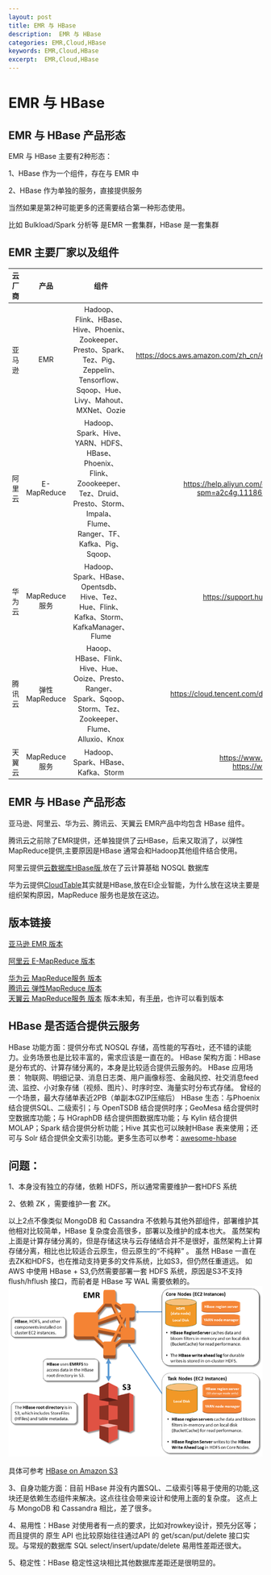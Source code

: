 ```yaml
---
layout: post
title: EMR 与 HBase
description:  EMR 与 HBase
categories: EMR,Cloud,HBase
keywords: EMR,Cloud,HBase
excerpt:  EMR,Cloud,HBase
---
```


# EMR 与 HBase

## EMR 与 HBase 产品形态

EMR 与 HBase 主要有2种形态：

1、HBase 作为一个组件，存在与 EMR 中

2、HBase 作为单独的服务，直接提供服务

当然如果是第2种可能更多的还需要结合第一种形态使用。

比如 Bulkload/Spark 分析等 是EMR 一套集群，HBase 是一套集群

## EMR 主要厂家以及组件


| 云厂商 | 产品 | 组件 | 链接 |
| :---  | :---: | :---: | ---: |
| 亚马逊 | EMR | Hadoop、Flink、HBase、Hive、Phoenix、Zookeeper、Presto、Spark、Tez、Pig、Zeppelin、Tensorflow、Sqoop、Hue、Livy、Mahout、MXNet、Oozie| https://docs.aws.amazon.com/zh_cn/emr/latest/ReleaseGuide/emr-release-5x.html |
| 阿里云 | E-MapReduce | Hadoop、Spark、Hive、YARN、HDFS、HBase、Phoenix、Flink、Zoookeeper、Tez、Druid、Presto、Storm、Impala、Flume、Ranger、TF、Kafka、Pig、Sqoop、 | https://help.aliyun.com/document_detail/28073.html?spm=a2c4g.11186623.6.546.be7d2068xWi6GP |
| 华为云 | MapReduce服务 | Hadoop、Spark、HBase、Opentsdb、Hive、Tez、Hue、Flink、Kafka、Storm、KafkaManager、Flume | https://support.huaweicloud.com/productdesc-mrs/mrs_08_0005.html |
| 腾讯云 | 弹性MapReduce | Haoop、HBase、Flink、Hive、Hue、Ooize、Presto、Ranger、Spark、Sqoop、Storm、Tez、Zookeeper、Flume、Alluxio、Knox | https://cloud.tencent.com/document/product/589/20279 |
| 天翼云 | MapReduce服务 | Hadoop、Spark、HBase、Kafka、Storm | https://www.ctyun.cn/product/MapReduce https://www.ctyun.cn/help/qslist/1411 |



## EMR 与 HBase 产品形态

亚马逊、阿里云、华为云、腾讯云、天翼云 EMR产品中均包含 HBase 组件。

腾讯云之前除了EMR提供，还单独提供了云HBase，后来又取消了，以弹性MapReduce提供,主要原因是HBase 通常会和Hadoop其他组件结合使用。

阿里云提供[云数据库HBase版](https://cn.aliyun.com/product/hbase),放在了云计算基础 NOSQL 数据库

华为云提供[CloudTable](https://www.huaweicloud.com/product/cloudtable.html)其实就是HBase,放在EI企业智能，为什么放在这块主要是组织架构原因，MapReduce 服务也是放在这边。

## 版本链接

[亚马逊 EMR 版本](https://docs.aws.amazon.com/zh_cn/emr/latest/ReleaseGuide/emr-release-5x.html)

[阿里云 E-MapReduce 版本](https://help.aliyun.com/document_detail/28073.html?spm=a2c4g.11186623.6.546.be7d2068xWi6GP#title-b9j-f3m-75x)

[华为云 MapReduce服务 版本](https://support.huaweicloud.com/productdesc-mrs/mrs_08_0005.html)   
[腾讯云 弹性MapReduce 版本](https://cloud.tencent.com/document/product/589/20279)   
[天翼云 MapReduce服务 版本](https://www.ctyun.cn/help/qslist/1411)  版本未知，有[手册](http://oos.ctyunapi.cn/downfile/%E4%BA%A7%E5%93%81%E6%89%8B%E5%86%8C2018/MapReduce%E7%94%A8%E6%88%B7%E4%BD%BF%E7%94%A8%E6%8C%87%E5%8D%97.pdf
)，也许可以看到版本


## HBase 是否适合提供云服务

HBase 功能方面：提供分布式 NOSQL 存储，高性能的写吞吐，还不错的读能力。业务场景也是比较丰富的，需求应该是一直在的。
HBase 架构方面：HBase 是分布式的、计算存储分离的，本身是比较适合提供云服务的。
HBase 应用场景： 物联网、明细记录、消息日志类、用户画像标签、金融风控、社交消息feed流、监控、小对象存储（视频、图片）、时序时空、海量实时分布式存储。 曾经的一个场景，最大存储单表近2PB（单副本GZIP压缩后）
HBase 生态：与Phoenix 结合提供SQL、二级索引；与 OpenTSDB 结合提供时序；GeoMesa 结合提供时空数据库功能；与 HGraphDB 结合提供图数据库功能；与 Kylin 结合提供 MOLAP；Spark 结合提供分析功能；Hive 其实也可以映射HBase 表来使用；还可与 Solr 结合提供全文索引功能。更多生态可以参考：[awesome-hbase](https://github.com/rayokota/awesome-hbase)

## 问题：

1、本身没有独立的存储，依赖 HDFS，所以通常需要维护一套HDFS 系统

2、依赖 ZK ，需要维护一套 ZK。

以上2点不像类似 MongoDB 和 Cassandra 不依赖与其他外部组件，部署维护其他相对比较简单，HBase 复杂度会高很多，部署以及维护的成本也大。
虽然架构上面是计算存储分离的，但是存储这块与云存储结合并不是很好，虽然架构上计算存储分离，相比也比较适合云原生，但云原生的“不纯粹” 。
虽然 HBase 一直在去ZK和HDFS，也在推动支持更多的文件系统，比如S3，但仍然任重道远。
如 AWS 中使用 HBase + S3,仍然需要部署一套 HDFS 系统，原因是S3不支持 flush/hflush 接口，而前者是 HBase 写 WAL 需要依赖的。
![](/images/posts/hbase/hbase_s3.png "HBase on S3")

具体可参考 [HBase on Amazon S3](https://docs.aws.amazon.com/zh_cn/emr/latest/ReleaseGuide/emr-hbase-s3.html)

3、自身功能方面：目前 HBase 并没有内置SQL、二级索引等易于使用的功能,这块还是依赖生态组件来解决。这点往往会带来设计和使用上面的复杂度。
这点上 与 MongoDB 和 Cassandra 相比，差了很多。

4、易用性：HBase 对使用者有一点的要求，比如对rowkey设计，预先分区等；而且提供的 原生 API 也比较原始往往通过API 的 get/scan/put/delete 接口实现。与常规的数据库 SQL select/insert/update/delete 易用性差距还很大。

5、稳定性：HBase 稳定性这块相比其他数据库差距还是很明显的。



